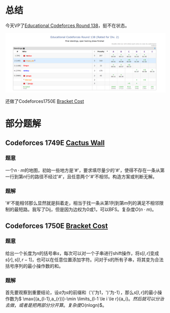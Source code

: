 # 总结

今天VP了[Educational Codeforces Round 138](https://codeforces.com/contest/1749)，挺不在状态。

![](1.png)

还做了Codeforces1750E [Bracket Cost](https://codeforces.com/problemset/problem/1750/E)

# 部分题解

## Codeforces 1749E  [Cactus Wall](https://codeforces.com/problemset/problem/1749/E)

### 题意

一个$n\cdot m$的地图，初始一些地方是'#'，要求填尽量少的'#'，使得不存在一条从第一行到第$n$行的路径不经过'#'，且任意两个'#'不相邻。构造方案或判断无解。

### 题解

'#'不能相邻那么显然就是斜着走，相当于找一条从第$1$列到第$m$列的满足不相邻限制的最短路。我写了Dij，但是因为边权为$0$或$1$，可以BFS。复杂度$O(n\cdot m)$。

## Codeforces 1750E [Bracket Cost](https://codeforces.com/problemset/problem/1750/E)

### 题意

给出一个长度为$n$的括号串$s$，每次可以对一个子串进行shift操作，将$s[l,r]$变成$s[r],s[l,r-1]$，也可以在任意位置添加字符。问对于$s$的所有子串，将其变为合法括号序列的最小操作数的和。

### 题解

首先要观察到重要结论，设$a$为$s$的前缀和（'('为1，')'为-1），那么$s[l,r]$的最小操作数为$ \max{(a_{l-1},a_{r})}-\min \limits_{l-1 \le i \le r}{a_i}$。然后就可以分治去做，或者是把两部分分开算。复杂度$O(nlogn)$。
